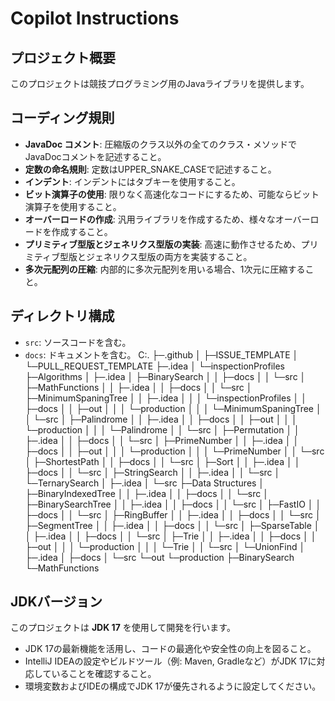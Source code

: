 # Copilot Instructions

## プロジェクト概要

このプロジェクトは競技プログラミング用のJavaライブラリを提供します。

## コーディング規則

- **JavaDoc コメント**: 圧縮版のクラス以外の全てのクラス・メソッドでJavaDocコメントを記述すること。
- **定数の命名規則**: 定数はUPPER_SNAKE_CASEで記述すること。
- **インデント**: インデントにはタブキーを使用すること。
- **ビット演算子の使用**: 限りなく高速化なコードにするため、可能ならビット演算子を使用すること。
- **オーバーロードの作成**: 汎用ライブラリを作成するため、様々なオーバーロードを作成すること。
- **プリミティブ型版とジェネリクス型版の実装**: 高速に動作させるため、プリミティブ型版とジェネリクス型版の両方を実装すること。
- **多次元配列の圧縮**: 内部的に多次元配列を用いる場合、1次元に圧縮すること。

## ディレクトリ構成

- `src`: ソースコードを含む。
- `docs`: ドキュメントを含む。
  C:.
  ├─.github
  │ ├─ISSUE_TEMPLATE
  │ └─PULL_REQUEST_TEMPLATE
  ├─.idea
  │ └─inspectionProfiles
  ├─Algorithms
  │ ├─.idea
  │ ├─BinarySearch
  │ │ ├─docs
  │ │ └─src
  │ ├─MathFunctions
  │ │ ├─.idea
  │ │ ├─docs
  │ │ └─src
  │ ├─MinimumSpaningTree
  │ │ ├─.idea
  │ │ │ └─inspectionProfiles
  │ │ ├─docs
  │ │ ├─out
  │ │ │ └─production
  │ │ │ └─MinimumSpaningTree
  │ │ └─src
  │ ├─Palindrome
  │ │ ├─.idea
  │ │ ├─docs
  │ │ ├─out
  │ │ │ └─production
  │ │ │ └─Palindrome
  │ │ └─src
  │ ├─Permutation
  │ │ ├─.idea
  │ │ ├─docs
  │ │ └─src
  │ ├─PrimeNumber
  │ │ ├─.idea
  │ │ ├─docs
  │ │ ├─out
  │ │ │ └─production
  │ │ │ └─PrimeNumber
  │ │ └─src
  │ ├─ShortestPath
  │ │ ├─docs
  │ │ └─src
  │ ├─Sort
  │ │ ├─.idea
  │ │ ├─docs
  │ │ └─src
  │ ├─StringSearch
  │ │ ├─.idea
  │ │ └─src
  │ └─TernarySearch
  │ ├─.idea
  │ └─src
  ├─Data Structures
  │ ├─BinaryIndexedTree
  │ │ ├─.idea
  │ │ ├─docs
  │ │ └─src
  │ ├─BinarySearchTree
  │ │ ├─.idea
  │ │ ├─docs
  │ │ └─src
  │ ├─FastIO
  │ │ ├─docs
  │ │ └─src
  │ ├─RingBuffer
  │ │ ├─.idea
  │ │ ├─docs
  │ │ └─src
  │ ├─SegmentTree
  │ │ ├─.idea
  │ │ ├─docs
  │ │ └─src
  │ ├─SparseTable
  │ │ ├─.idea
  │ │ ├─docs
  │ │ └─src
  │ ├─Trie
  │ │ ├─.idea
  │ │ ├─docs
  │ │ ├─out
  │ │ │ └─production
  │ │ │ └─Trie
  │ │ └─src
  │ └─UnionFind
  │ ├─.idea
  │ ├─docs
  │ └─src
  └─out
  └─production
  ├─BinarySearch
  └─MathFunctions

## JDKバージョン

このプロジェクトは **JDK 17** を使用して開発を行います。

- JDK 17の最新機能を活用し、コードの最適化や安全性の向上を図ること。
- IntelliJ IDEAの設定やビルドツール（例: Maven, Gradleなど）がJDK 17に対応していることを確認すること。
- 環境変数およびIDEの構成でJDK 17が優先されるように設定してください。

<!-- jdk1hsjava17 のラベルが付与されています。プロジェクトの全コードはJDK 17の基準に従って作成すること。 -->
